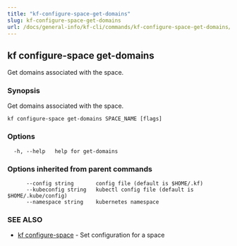 ```yaml
---
title: "kf-configure-space-get-domains"
slug: kf-configure-space-get-domains
url: /docs/general-info/kf-cli/commands/kf-configure-space-get-domains/
---
```

## kf configure-space get-domains

Get domains associated with the space.

### Synopsis

Get domains associated with the space.

```
kf configure-space get-domains SPACE_NAME [flags]
```

### Options

```
  -h, --help   help for get-domains
```

### Options inherited from parent commands

```
      --config string       config file (default is $HOME/.kf)
      --kubeconfig string   kubectl config file (default is $HOME/.kube/config)
      --namespace string    kubernetes namespace
```

### SEE ALSO

* [kf configure-space](/docs/general-info/kf-cli/commands/kf-configure-space/)	 - Set configuration for a space

